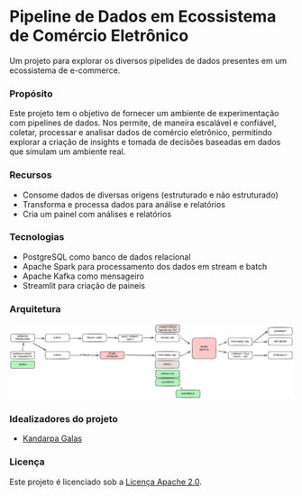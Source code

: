 **Pipeline de Dados em Ecossistema de Comércio Eletrônico**
=====================================
Um projeto para explorar os diversos pipelides de dados presentes em um ecossistema de e-commerce.

### Propósito

Este projeto tem o objetivo de fornecer um ambiente de experimentação com pipelines de dados. Nos permite, de maneira escalável e confiável, coletar, processar e analisar dados de comércio eletrônico, permitindo explorar a criação de insights e tomada de decisões baseadas em dados que simulam um ambiente real.

### Recursos

* Consome dados de diversas origens (estruturado e não estruturado)
* Transforma e processa dados para análise e relatórios
* Cria um painel com análises e relatórios

### Tecnologias

* PostgreSQL como banco de dados relacional
* Apache Spark para processamento dos dados em stream e batch
* Apache Kafka como mensageiro
* Streamlit para criação de paineis

### Arquitetura
![Ecommerce Data Architecture](src/diagrams/ecommerce-data-pipeline-arch.png)

### Idealizadores do projeto
<!-- * [Érica Monteiro]()
* [Felipe Soares]() -->
* [Kandarpa Galas](https://github.com/kandarpagalas/) 
<!-- * [Winiston Freitas]() -->

### Licença

Este projeto é licenciado sob a [Licença Apache 2.0](LICENSE).